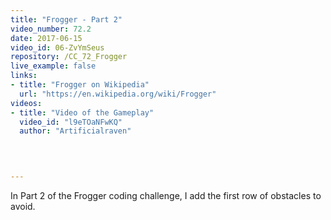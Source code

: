 ```yaml
---
title: "Frogger - Part 2"
video_number: 72.2
date: 2017-06-15
video_id: 06-ZvYmSeus
repository: /CC_72_Frogger
live_example: false
links:
- title: "Frogger on Wikipedia"  
  url: "https://en.wikipedia.org/wiki/Frogger"
videos:
- title: "Video of the Gameplay"
  video_id: "l9eTOaNFwKQ"
  author: "Artificialraven"
  


  
---
```


In Part 2 of the Frogger coding challenge, I add the first row of obstacles to avoid.

